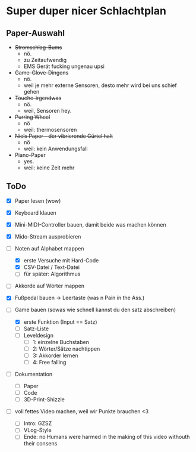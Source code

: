# Super duper nicer Schlachtplan

## Paper-Auswahl

- ~~Stromschlag-Bums~~
  - nö.
  - zu Zeitaufwendig
  - EMS Gerät fucking ungenau upsi
- ~~Game-Glove-Dingens~~
  - nö.
  - weil je mehr externe Sensoren, desto mehr wird bei uns schief gehen
- ~~Touche-irgendwas~~
  - nö.
  - weil, Sensoren hey.
- ~~Purring Wheel~~
  - nö
  - weil: thermosensoren
- ~~Niels Paper - der vibrierende Gürtel halt~~
  - nö
  - weil: kein Anwendungsfall
- Piano-Paper
  - yes.
  - weil: keine Zeit mehr

## ToDo

* [X] Paper lesen (wow)
* [X] Keyboard klauen
* [X] Mini-MIDI-Controller bauen, damit beide was machen können
* [X] Mido-Stream ausprobieren
* [ ] Noten auf Alphabet mappen

  * [X] erste Versuche mit Hard-Code
  * [X] CSV-Datei / Text-Datei
  * [ ] für später: Algorithmus
* [ ] Akkorde auf Wörter mappen
* [X] Fußpedal bauen -> Leertaste (was n Pain in the Ass.)
* [ ] Game bauen (sowas wie schnell kannst du den satz abschreiben)

  * [X] erste Funktion (Input  == Satz)
  * [ ] Satz-Liste
  * [ ] Leveldesign
    * [ ] 1: einzelne Buchstaben
    * [ ] 2: Wörter/Sätze nachtippen
    * [ ] 3: Akkorder lernen
    * [ ] 4: Free falling
* [ ] Dokumentation

  * [ ] Paper
  * [ ] Code
  * [ ] 3D-Print-Shizzle
* [ ] voll fettes Video machen, weil wir Punkte brauchen <3

  * [ ] Intro: GZSZ
  * [ ] VLog-Style
  * [ ] Ende: no Humans were harmed in the making of this video withouth their consens
